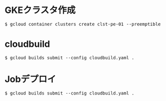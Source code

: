 # GKEクラスタ作成
<pre>
$ gcloud container clusters create clst-pe-01 --preemptible --machine-type=f1-micro --num-nodes=3 --disk-size=10
</pre>

# cloudbuild
<pre>
$ gcloud builds submit --config cloudbuild.yaml .
</pre>

# Jobデプロイ
<pre>
$ gcloud builds submit --config cloudbuild.yaml .
</pre>
